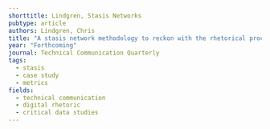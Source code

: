 ```yaml
---
shorttitle: Lindgren, Stasis Networks
pubtype: article
authors: Lindgren, Chris
title: "A stasis network methodology to reckon with the rhetorical process of data: How a data team qualifies their quantitative work"
year: "Forthcoming"
journal: Technical Communication Quarterly
tags:
  - stasis
  - case study
  - metrics
fields:
  - technical communication
  - digital rhetoric
  - critical data studies
---
```

